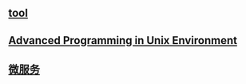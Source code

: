 ## [tool](./tool/index)
## [Advanced Programming in Unix Environment](./Advanced-Programming-in-Unix-Environment/index)
## [微服务](./Microservices/微服务)

